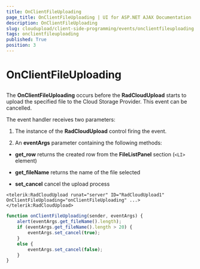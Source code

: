 ```yaml
---
title: OnClientFileUploading
page_title: OnClientFileUploading | UI for ASP.NET AJAX Documentation
description: OnClientFileUploading
slug: cloudupload/client-side-programming/events/onclientfileuploading
tags: onclientfileuploading
published: True
position: 3
---
```


# OnClientFileUploading



## 

The __OnClientFileUploading__ occurs before the __RadCloudUpload__ starts to upload the specified file to the Cloud Storage Provider. This event can be cancelled.

The event handler receives two parameters:

1. The instance of the __RadCloudUpload__ control firing the event.

1. An __eventArgs__ parameter containing the following methods:

* __get_row__ returns the created row from the __FileListPanel__ section (`<LI>` element)

* __get_fileName__ returns the name of the file selected

* __set_cancel__ cancel the upload process

````ASPNET
<telerik:RadCloudUpload runat="server" ID="RadCloudUpload1" OnClientFileUploading="onClientFileUploading" ...>
</telerik:RadCloudUpload>
````



````JavaScript
function onClientFileUploading(sender, eventArgs) {
	alert(eventArgs.get_fileName().length);
	if (eventArgs.get_fileName().length > 20) {
		eventArgs.set_cancel(true);
	}
	else {
		eventArgs.set_cancel(false);
	}
}
````


